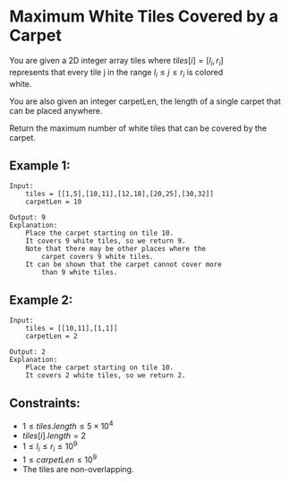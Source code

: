 # Maximum White Tiles Covered by a Carpet

You are given a 2D integer array tiles where $tiles[i] = [l_i, r_i]$  
represents that every tile j in the range $l_i \le j \le r_i$ is colored  
white.

You are also given an integer carpetLen, the length of a single carpet that  
can be placed anywhere.

Return the maximum number of white tiles that can be covered by the carpet.

 

## Example 1:

    Input: 
        tiles = [[1,5],[10,11],[12,18],[20,25],[30,32]]
        carpetLen = 10

    Output: 9
    Explanation: 
        Place the carpet starting on tile 10. 
        It covers 9 white tiles, so we return 9.
        Note that there may be other places where the 
            carpet covers 9 white tiles.
        It can be shown that the carpet cannot cover more 
            than 9 white tiles.

## Example 2:

    Input: 
        tiles = [[10,11],[1,1]]
        carpetLen = 2

    Output: 2
    Explanation: 
        Place the carpet starting on tile 10. 
        It covers 2 white tiles, so we return 2.
        
        

## Constraints:

* $1 \le tiles.length \le 5 \times 10^4$
* $tiles[i].length = 2$
* $1 \le l_i \le r_i \le 10^9$
* $1 \le carpetLen \le 10^9$
* The tiles are non-overlapping.

